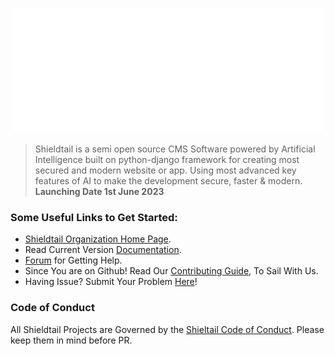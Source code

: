<p align="center"><img src="https://github.com/Shieldtail/.github/blob/main/shieldtail-banner.png">

> Shieldtail is a semi open source CMS Software powered by Artificial Intelligence built on python-django framework for creating most secured and modern website or app. Using most advanced key features of AI to make the development secure, faster & modern.
**Launching Date 1st June 2023**

### Some Useful Links to Get Started:

- [Shieldtail Organization Home Page](shieldtail.org).
- Read Current Version [Documentation](shieltail.org).
- [Forum](shieldtail.org) for Getting Help.
- Since You are on Github! Read Our [Contributing Guide](shieltail.org), To Sail With Us.
- Having Issue? Submit Your Problem [Here](shieltail.org)!

### Code of Conduct
All Shieldtail Projects are Governed by the [Shieltail Code of Conduct](shieltail.org). Please keep them in mind before PR.
